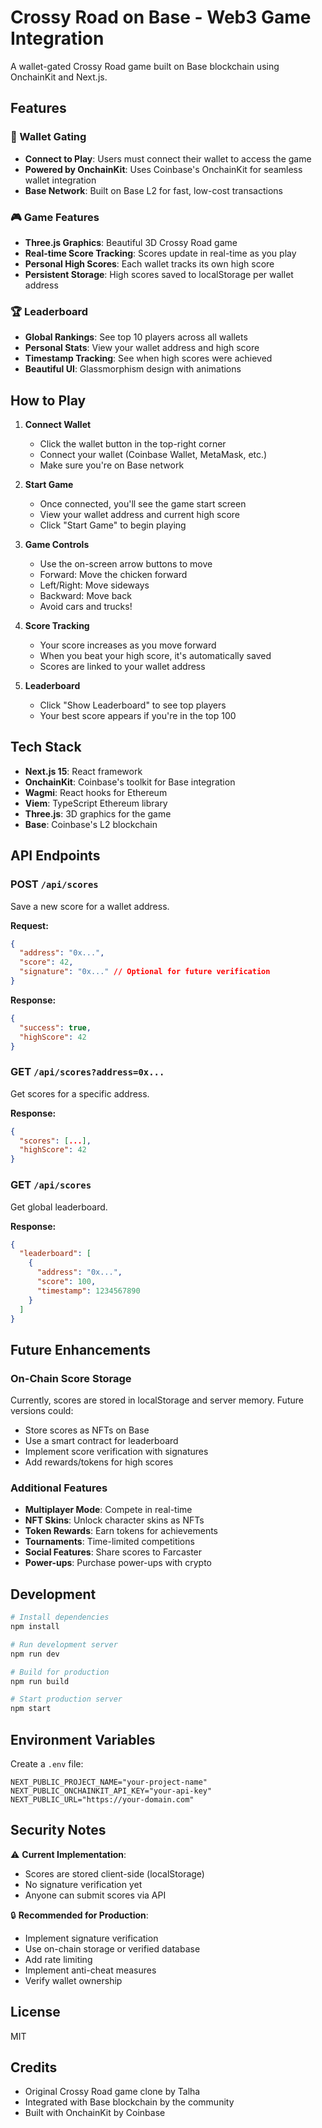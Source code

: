 # Crossy Road on Base - Web3 Game Integration

A wallet-gated Crossy Road game built on Base blockchain using OnchainKit and Next.js.

## Features

### 🔐 Wallet Gating
- **Connect to Play**: Users must connect their wallet to access the game
- **Powered by OnchainKit**: Uses Coinbase's OnchainKit for seamless wallet integration
- **Base Network**: Built on Base L2 for fast, low-cost transactions

### 🎮 Game Features
- **Three.js Graphics**: Beautiful 3D Crossy Road game
- **Real-time Score Tracking**: Scores update in real-time as you play
- **Personal High Scores**: Each wallet tracks its own high score
- **Persistent Storage**: High scores saved to localStorage per wallet address

### 🏆 Leaderboard
- **Global Rankings**: See top 10 players across all wallets
- **Personal Stats**: View your wallet address and high score
- **Timestamp Tracking**: See when high scores were achieved
- **Beautiful UI**: Glassmorphism design with animations

## How to Play

1. **Connect Wallet**
   - Click the wallet button in the top-right corner
   - Connect your wallet (Coinbase Wallet, MetaMask, etc.)
   - Make sure you're on Base network

2. **Start Game**
   - Once connected, you'll see the game start screen
   - View your wallet address and current high score
   - Click "Start Game" to begin playing

3. **Game Controls**
   - Use the on-screen arrow buttons to move
   - Forward: Move the chicken forward
   - Left/Right: Move sideways
   - Backward: Move back
   - Avoid cars and trucks!

4. **Score Tracking**
   - Your score increases as you move forward
   - When you beat your high score, it's automatically saved
   - Scores are linked to your wallet address

5. **Leaderboard**
   - Click "Show Leaderboard" to see top players
   - Your best score appears if you're in the top 100

## Tech Stack

- **Next.js 15**: React framework
- **OnchainKit**: Coinbase's toolkit for Base integration
- **Wagmi**: React hooks for Ethereum
- **Viem**: TypeScript Ethereum library
- **Three.js**: 3D graphics for the game
- **Base**: Coinbase's L2 blockchain

## API Endpoints

### POST `/api/scores`
Save a new score for a wallet address.

**Request:**
```json
{
  "address": "0x...",
  "score": 42,
  "signature": "0x..." // Optional for future verification
}
```

**Response:**
```json
{
  "success": true,
  "highScore": 42
}
```

### GET `/api/scores?address=0x...`
Get scores for a specific address.

**Response:**
```json
{
  "scores": [...],
  "highScore": 42
}
```

### GET `/api/scores`
Get global leaderboard.

**Response:**
```json
{
  "leaderboard": [
    {
      "address": "0x...",
      "score": 100,
      "timestamp": 1234567890
    }
  ]
}
```

## Future Enhancements

### On-Chain Score Storage
Currently, scores are stored in localStorage and server memory. Future versions could:
- Store scores as NFTs on Base
- Use a smart contract for leaderboard
- Implement score verification with signatures
- Add rewards/tokens for high scores

### Additional Features
- **Multiplayer Mode**: Compete in real-time
- **NFT Skins**: Unlock character skins as NFTs
- **Token Rewards**: Earn tokens for achievements
- **Tournaments**: Time-limited competitions
- **Social Features**: Share scores to Farcaster
- **Power-ups**: Purchase power-ups with crypto

## Development

```bash
# Install dependencies
npm install

# Run development server
npm run dev

# Build for production
npm run build

# Start production server
npm start
```

## Environment Variables

Create a `.env` file:

```env
NEXT_PUBLIC_PROJECT_NAME="your-project-name"
NEXT_PUBLIC_ONCHAINKIT_API_KEY="your-api-key"
NEXT_PUBLIC_URL="https://your-domain.com"
```

## Security Notes

⚠️ **Current Implementation**:
- Scores are stored client-side (localStorage)
- No signature verification yet
- Anyone can submit scores via API

🔒 **Recommended for Production**:
- Implement signature verification
- Use on-chain storage or verified database
- Add rate limiting
- Implement anti-cheat measures
- Verify wallet ownership

## License

MIT

## Credits

- Original Crossy Road game clone by Talha
- Integrated with Base blockchain by the community
- Built with OnchainKit by Coinbase
